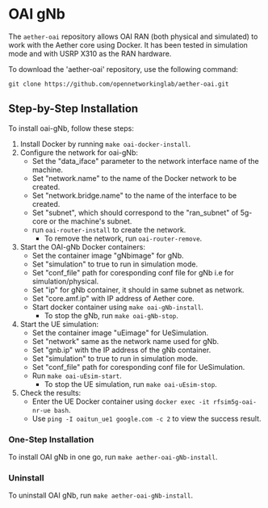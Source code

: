# OAI gNb

The `aether-oai` repository allows OAI RAN (both physical and simulated) to work with the Aether core using Docker.
It has been tested in simulation mode and with USRP X310 as the RAN hardware.

To download the 'aether-oai' repository, use the following command:
```
git clone https://github.com/opennetworkinglab/aether-oai.git
```

## Step-by-Step Installation
To install oai-gNb, follow these steps:

1. Install Docker by running `make oai-docker-install`.
2. Configure the network for oai-gNb:
   - Set the "data_iface" parameter to the network interface name of the machine.
   - Set "network.name" to the name of the Docker network to be created.
   - Set "network.bridge.name" to the name of the interface to be created.
   - Set "subnet", which should correspond to the "ran_subnet" of 5g-core or the machine's subnet.
   - run `oai-router-install` to create the network.
      - To remove the network, run `oai-router-remove`.
3. Start the OAI-gNb Docker containers:
   - Set the container image "gNbimage" for gNb.
   - Set "simulation" to true to run in simulation mode.
   - Set "conf_file" path for coresponding conf file for gNb i.e for simulation/physical.
   - Set "ip" for gNb container, it should in same subnet as network.
   - Set "core.amf.ip" with IP address of Aether core.
   - Start docker container using `make oai-gNb-install`.
      - To stop the gNb, run `make oai-gNb-stop`.  
4. Start the UE simulation:
   - Set the container image "uEimage" for UeSimulation.
   - Set "network" same as the network name used for gNb.
   - Set "gnb.ip" with the IP address of the gNb container.
   - Set "simulation" to true to run in simulation mode.
   - Set "conf_file" path for coresponding conf file for UeSimulation.
   - Run `make oai-uEsim-start`.
      - To stop the UE simulation, run `make oai-uEsim-stop`.
5. Check the results:
   - Enter the UE Docker container using `docker exec -it rfsim5g-oai-nr-ue bash`.
   - Use `ping -I oaitun_ue1 google.com -c 2` to view the success result.

### One-Step Installation
To install OAI gNb in one go, run `make aether-oai-gNb-install`.

### Uninstall
To uninstall OAI gNb, run `make aether-oai-gNb-install`.
